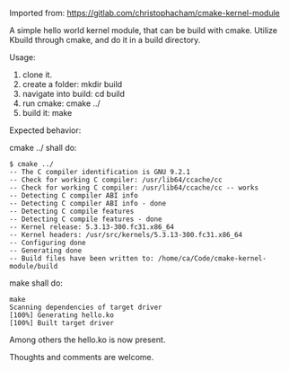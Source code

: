 Imported from:
https://gitlab.com/christophacham/cmake-kernel-module



A simple hello world kernel module, that can be build with cmake.
Utilize Kbuild through cmake, and do it in a build directory.


Usage:
1) clone it.
2) create a folder: mkdir build
3) navigate into build: cd build
4) run cmake: cmake ../
5) build it: make



Expected behavior: 

cmake ../ shall do:
```
$ cmake ../
-- The C compiler identification is GNU 9.2.1
-- Check for working C compiler: /usr/lib64/ccache/cc
-- Check for working C compiler: /usr/lib64/ccache/cc -- works
-- Detecting C compiler ABI info
-- Detecting C compiler ABI info - done
-- Detecting C compile features
-- Detecting C compile features - done
-- Kernel release: 5.3.13-300.fc31.x86_64
-- Kernel headers: /usr/src/kernels/5.3.13-300.fc31.x86_64
-- Configuring done
-- Generating done
-- Build files have been written to: /home/ca/Code/cmake-kernel-module/build
```
make shall do:
```
make
Scanning dependencies of target driver
[100%] Generating hello.ko
[100%] Built target driver
```

Among others the hello.ko is now present. 


Thoughts and comments are welcome. 
